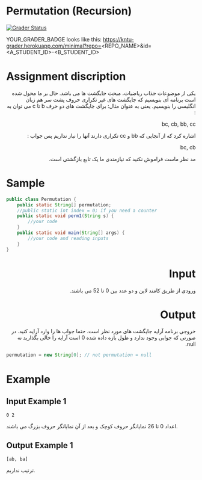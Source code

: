 # Permutation (Recursion)

[![Grader Status](YOUR_GRADER_BADGE)](YOUR_GRADER_BADGE)

YOUR_GRADER_BADGE looks like this: https://kntu-grader.herokuapp.com/minimal?repo=<REPO_NAME>&id=<A_STUDENT_ID>-<B_STUDENT_ID>


# Assignment discription

<div dir="rtl" align="right">
یکی از موضوعات جذاب ریاضیات، مبحث جایگشت ها می باشد. حال بر ما محول شده است برنامه ای بنویسیم که جایگشت های غیر تکراری حروف پشت سر هم زبان انگلیسی را بنویسیم. یعنی به عنوان مثال: برای جایگشت های دو حرف b تا c می توان به :

bc, cb, bb, cc

اشاره کرد که از آنجایی که bb و cc تکراری دارند آنها را نیاز نداریم پس جواب :

bc, cb

مد نظر ماست فراموش نکنید که نیازمندی ما یک تابع بازگشتی است.
</div>

# Sample

```java
public class Permutation {
    public static String[] permutation;
    //public static int index = 0; if you need a counter
    public static void perm1(String s) { 
        //your code
    }
    public static void main(String[] args) {
        //your code and reading inputs
    }
}

```

<div dir="rtl" align="right">
    
# Input
ورودی از طریق کامند لاین و دو عدد بین 0 تا 52 می باشند. 
    
# Output
خروجی برنامه آرایه جایگشت های مورد نظر است. حتما جواب ها را وارد آرایه کنید. در صورتی که جوابی وجود ندارد و طول بازه داده شده 0 است آرایه را خالی بگذارید نه null.

</div>
    
```java
permutation = new String[0]; // not permutation = null 
```


# Example
## Input Example 1
```
0 2
```
اعداد 0 تا 26 نمایانگر حروف کوچک و بعد از آن نمایانگر حروف بزرگ می باشند.

## Output Example 1
```
[ab, ba]
```
ترتیب نداریم.
</div>
